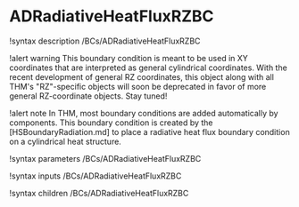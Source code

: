 # ADRadiativeHeatFluxRZBC

!syntax description /BCs/ADRadiativeHeatFluxRZBC

!alert warning
This boundary condition is meant to be used in XY coordinates that are interpreted as general cylindrical coordinates.
With the recent development of general RZ coordinates, this object along with all THM's "RZ"-specific
objects will soon be deprecated in favor of more general RZ-coordinate objects.
Stay tuned!

!alert note
In THM, most boundary conditions are added automatically by components. This boundary condition is created by the
[HSBoundaryRadiation.md] to place a radiative heat flux boundary condition on a cylindrical heat structure.

!syntax parameters /BCs/ADRadiativeHeatFluxRZBC

!syntax inputs /BCs/ADRadiativeHeatFluxRZBC

!syntax children /BCs/ADRadiativeHeatFluxRZBC
